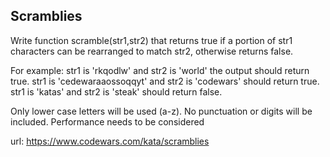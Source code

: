 ## Scramblies

Write function scramble(str1,str2) that returns true if a portion of str1 characters can be rearranged to match str2, otherwise returns false.

For example:
str1 is 'rkqodlw' and str2 is 'world' the output should return true.
str1 is 'cedewaraaossoqqyt' and str2 is 'codewars' should return true.
str1 is 'katas' and str2 is 'steak' should return false.

Only lower case letters will be used (a-z). No punctuation or digits will be included.
Performance needs to be considered

url: https://www.codewars.com/kata/scramblies
